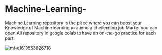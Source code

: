 # Machine-Learning-
Machine Learning repository is the place where you can boost your Knowledge of Machine learning to attend a chellenging job Market you can open All repository in google colab to have an on-the-go practice for each part.

![ml-e1610553826718](https://user-images.githubusercontent.com/56000213/143314424-32fc7e47-70c6-4b85-b82f-d04673fa6a9b.jpg)
